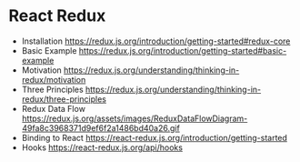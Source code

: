 # React Redux

- Installation https://redux.js.org/introduction/getting-started#redux-core
- Basic Example https://redux.js.org/introduction/getting-started#basic-example
- Motivation https://redux.js.org/understanding/thinking-in-redux/motivation
- Three Principles https://redux.js.org/understanding/thinking-in-redux/three-principles
- Redux Data Flow https://redux.js.org/assets/images/ReduxDataFlowDiagram-49fa8c3968371d9ef6f2a1486bd40a26.gif
- Binding to React https://react-redux.js.org/introduction/getting-started
- Hooks https://react-redux.js.org/api/hooks

